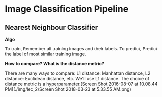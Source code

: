 # Image Classification Pipeline

## Nearest Neighbour Classifier

**Algo**

To train, Remember all training images and their labels. To predict, Predict the label of most similar training image.

**How to compare? What is the distance metric?**

There are many ways to compare: L1 distance: Manhattan distance, L2 distance: Euclidean distance, etc. We'll use L1 distance. The choice of distance metric is a hyperparameter.[Screen Shot 2016-08-07 at 10.08.44 PM](./img/lec_2/Screen Shot 2018-03-23 at 5.33.55 AM.png)
